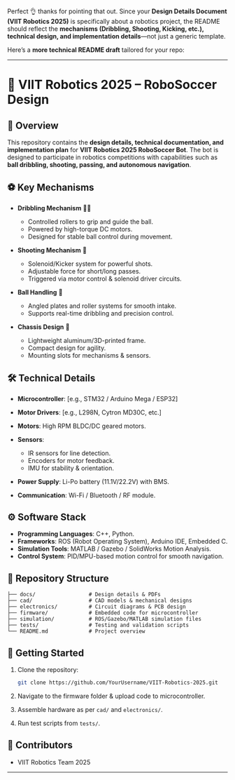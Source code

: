 Perfect 👌 thanks for pointing that out. Since your **Design Details Document (VIIT Robotics 2025)** is specifically about a robotics project, the README should reflect the **mechanisms (Dribbling, Shooting, Kicking, etc.), technical design, and implementation details**—not just a generic template.

Here’s a **more technical README draft** tailored for your repo:

---

# 🤖 VIIT Robotics 2025 – RoboSoccer Design

## 📌 Overview

This repository contains the **design details, technical documentation, and implementation plan** for **VIIT Robotics 2025 RoboSoccer Bot**. The bot is designed to participate in robotics competitions with capabilities such as **ball dribbling, shooting, passing, and autonomous navigation**.

## ⚽ Key Mechanisms

* **Dribbling Mechanism** 🏃‍♂️

  * Controlled rollers to grip and guide the ball.
  * Powered by high-torque DC motors.
  * Designed for stable ball control during movement.

* **Shooting Mechanism** 🎯

  * Solenoid/Kicker system for powerful shots.
  * Adjustable force for short/long passes.
  * Triggered via motor control & solenoid driver circuits.

* **Ball Handling** 🏐

  * Angled plates and roller systems for smooth intake.
  * Supports real-time dribbling and precision control.

* **Chassis Design** 🔧

  * Lightweight aluminum/3D-printed frame.
  * Compact design for agility.
  * Mounting slots for mechanisms & sensors.

## 🛠️ Technical Details

* **Microcontroller**: \[e.g., STM32 / Arduino Mega / ESP32]
* **Motor Drivers**: \[e.g., L298N, Cytron MD30C, etc.]
* **Motors**: High RPM BLDC/DC geared motors.
* **Sensors**:

  * IR sensors for line detection.
  * Encoders for motor feedback.
  * IMU for stability & orientation.
* **Power Supply**: Li-Po battery (11.1V/22.2V) with BMS.
* **Communication**: Wi-Fi / Bluetooth / RF module.

## ⚙️ Software Stack

* **Programming Languages**: C++, Python.
* **Frameworks**: ROS (Robot Operating System), Arduino IDE, Embedded C.
* **Simulation Tools**: MATLAB / Gazebo / SolidWorks Motion Analysis.
* **Control System**: PID/MPU-based motion control for smooth navigation.

## 📂 Repository Structure

```
├── docs/                 # Design details & PDFs
├── cad/                  # CAD models & mechanical designs
├── electronics/          # Circuit diagrams & PCB design
├── firmware/             # Embedded code for microcontroller
├── simulation/           # ROS/Gazebo/MATLAB simulation files
├── tests/                # Testing and validation scripts
└── README.md             # Project overview
```

## 🚀 Getting Started

1. Clone the repository:

   ```bash
   git clone https://github.com/YourUsername/VIIT-Robotics-2025.git
   ```
2. Navigate to the firmware folder & upload code to microcontroller.
3. Assemble hardware as per `cad/` and `electronics/`.
4. Run test scripts from `tests/`.

## 👥 Contributors

* VIIT Robotics Team 2025

---
